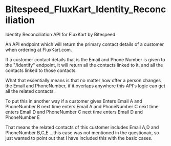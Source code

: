 # Bitespeed_FluxKart_Identity_Reconciliation
Identity Reconciliation API for FluxKart by Bitespeed


An API endpoint which will return the primary contact details of a customer when ordering at FluxKart.com.

If a customer contact details that is the Email and Phone Number is given to the "/identify" endpoint, 
it will return all the contacts linked to it, and all the contacts linked to those contacts.

What that essentially means is that no matter how ofter a person changes the Email and PhoneNumber, if it overlaps anywhere this API's logic can get all the related contacts.

To put this in another way if a customer gives Enters Email A and PhoneNumber B
                                     next time enters Email A and PhoneNumber C
                                     next time enters Email D and PhoneNumber C
                                     next time enters Email D and PhoneNumber E

That means the related contacts of this customer includes Email A,D and PhoneNumber B,C,E
...this case was not mentioned in the questionair, so just wanted to point out that I have included this with the basic cases.